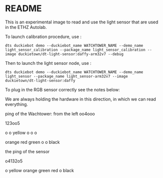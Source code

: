 # README

This is an experimental image to read and use the light sensor that are used in the ETHZ Autolab.

To launch calibration procedure, use : 

`dts duckiebot demo --duckiebot_name WATCHTOWER_NAME --demo_name light_sensor_calibration --package_name light_sensor_calibration --image duckietown/dt-light-sensor:daffy-arm32v7 --debug` 

Then to launch the light sensor node, use :

`dts duckiebot demo --duckiebot_name WATCHTOWER_NAME --demo_name light_sensor --package_name light_sensor-arm32v7 --image duckietown/dt-light-sensor:daffy` 

To plug in the RGB sensor correctly see the notes below:

We are always holding the hardware in this direction, in which we can read everything.

ping of the Wachtower: from the left
oo4ooo

123oo5

o       o   yellow  o o o

orange  red green   o o black

the ping of the sensor

o4132o5

o yellow orange green red o black

